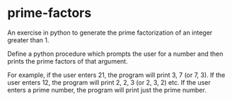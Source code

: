 # prime-factors
An exercise in python to generate the prime factorization of an integer greater than 1.

Define a python procedure which prompts the user for a number and then prints the prime factors of that argument.

For example, if the user enters 21, the program will print 3, 7  (or 7, 3).  If the user enters 12, the program will print 2, 2, 3 (or 2, 3, 2) etc. If the user enters a prime number, the program will print just the prime number.

